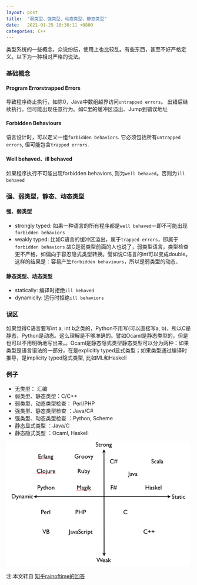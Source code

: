 ```yaml
---
layout: post
title:  "弱类型、强类型、动态类型、静态类型"
date:   2021-01-25 10:30:11 +0800
categories: C++
---
```


类型系统的一些概念，众说纷纭，使用上也比较乱。有些东西，甚至不好严格定义。以下为一种相对严格的说法。

### 基础概念
#### Program Errorstrapped Errors
导致程序终止执行，如除0，Java中数组越界访问`untrapped errors`。 出错后继续执行，但可能出现任意行为。如C里的缓冲区溢出、Jump到错误地址

#### Forbidden Behaviours  
语言设计时，可以定义一组`forbidden behaviors`. 它必须包括所有`untrapped errors`, 但可能包含`trapped errors`.

#### Well behaved、ill behaved
如果程序执行不可能出现forbidden behaviors, 则为`well behaved`。否则为`ill behaved`

### 强、弱类型，静态、动态类型

#### 强、弱类型
  - strongly typed: 如果一种语言的所有程序都是`well behaved`—即不可能出现`forbidden behaviors`
  - weakly typed: 比如C语言的缓冲区溢出，属于`trapped errors`，即属于`forbidden behaviors` 故C是弱类型前面的人也说了，弱类型语言，类型检查更不严格，如偏向于容忍隐式类型转换。譬如说C语言的int可以变成double。 这样的结果是：容易产生`forbidden behaviours`，所以是弱类型的动态、
  
#### 静态类型、动态类型 
  - statically: 编译时拒绝`ill behaved`
  - dynamiclly: 运行时拒绝`ill behaviors`


### 误区
如果觉得C语言要写int a, int b之类的，Python不用写(可以直接写a, b)，所以C是静态，Python是动态。这么理解是不够准确的。譬如Ocaml是静态类型的，但是也可以不用明确地写出来。。Ocaml是静态隐式类型静态类型可以分为两种：如果类型是语言语法的一部分，在是explicitly typed显式类型；如果类型通过编译时推导，是implicity typed隐式类型, 比如ML和Haskell

### 例子
- 无类型： 汇编
- 弱类型、静态类型：C/C++
- 弱类型、动态类型检查： Perl/PHP
- 强类型、静态类型检查 ：Java/C#
- 强类型、动态类型检查 ：Python, Scheme
- 静态显式类型 ：Java/C
- 静态隐式类型 ：Ocaml, Haskell

![](Type.png)

注:本文转自 [知乎rainoftime的回答]

[知乎rainoftime的回答]: https://www.zhihu.com/question/19918532/answer/21647195